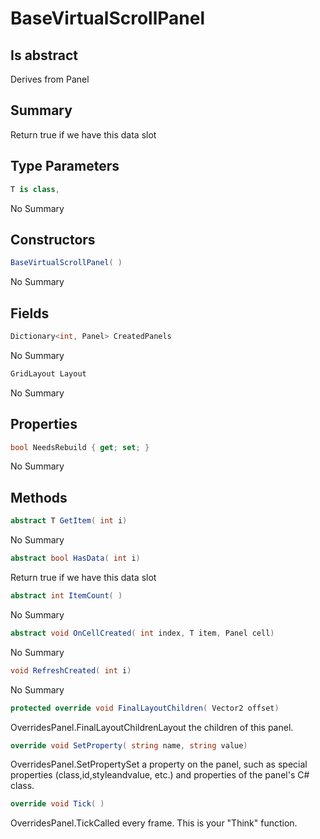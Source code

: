# BaseVirtualScrollPanel<T>

## Is abstract
Derives from Panel

## Summary

Return true if we have this data slot
## Type Parameters

```c#
T is class, 
```
No Summary
## Constructors

```c#
BaseVirtualScrollPanel( ) 
```
No Summary
## Fields

```c#
Dictionary<int, Panel> CreatedPanels
```
No Summary
```c#
GridLayout Layout
```
No Summary
## Properties

```c#
bool NeedsRebuild { get; set; } 
```
No Summary
## Methods

```c#
abstract T GetItem( int i) 
```
No Summary
```c#
abstract bool HasData( int i) 
```
Return true if we have this data slot
```c#
abstract int ItemCount( ) 
```
No Summary
```c#
abstract void OnCellCreated( int index, T item, Panel cell) 
```
No Summary
```c#
void RefreshCreated( int i) 
```
No Summary
```c#
protected override void FinalLayoutChildren( Vector2 offset) 
```
OverridesPanel.FinalLayoutChildrenLayout the children of this panel.
```c#
override void SetProperty( string name, string value) 
```
OverridesPanel.SetPropertySet a property on the panel, such as special properties (class,id,styleandvalue, etc.) and properties of the panel's C# class.
```c#
override void Tick( ) 
```
OverridesPanel.TickCalled every frame. This is your "Think" function.
